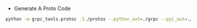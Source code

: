 - Generate A Proto Code
```zsh
python -m grpc_tools.protoc -I./protos --python_out=./grpc --pyi_out=./grpc --grpc_python_out=./grpc ./protos/todo.proto
```